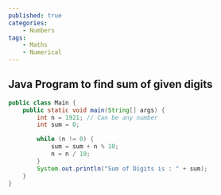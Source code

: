 ```yaml
---
published: true
categories:
    - Numbers
tags:
    - Maths
    - Numerical
---
```

## Java Program to find sum of given digits

```java
public class Main { 
    public static void main(String[] args) {
        int n = 1921; // Can be any number
        int sum = 0;

        while (n != 0) {
            sum = sum + n % 10;
            n = n / 10;
        }
        System.out.println("Sum of Digits is : " + sum);
    }
}
```
